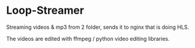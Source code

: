 # Loop-Streamer
Streaming videos &amp; mp3 from 2 folder, sends it to nginx that is doing HLS.

The videos are edited with ffmpeg / python video editing libraries.
